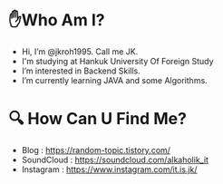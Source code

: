 # ✋Who Am I?
- Hi, I’m @jkroh1995. Call me JK.
- I'm studying at Hankuk University Of Foreign Study
- I’m interested in Backend Skills.
- I’m currently learning JAVA and some Algorithms.

# 🔍 How Can U Find Me?
- Blog : https://random-topic.tistory.com/
- SoundCloud : https://soundcloud.com/alkaholik_it
- Instagram : https://www.instagram.com/it.is.jk/
<!---
jkroh1995/jkroh1995 is a ✨ special ✨ repository because its `README.md` (this file) appears on your GitHub profile.
You can click the Preview link to take a look at your changes.
--->
